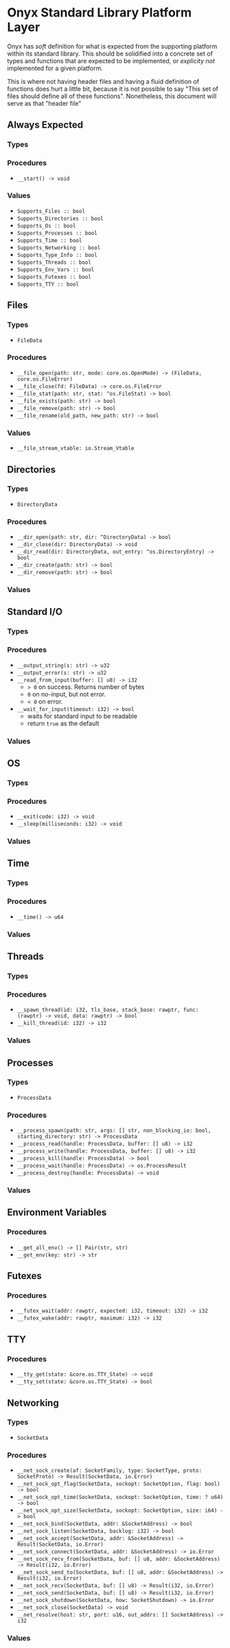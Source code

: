 Onyx Standard Library Platform Layer
====================================

Onyx has *soft* definition for what is expected from the supporting
platform within its standard library. This should be solidified into
a concrete set of types and functions that are expected to be implemented,
or _explicity not_ implemented for a given platform.

This is where not having header files and having a fluid definition of
functions does hurt a little bit, because it is not possible to say
"This set of files should define all of these functions". Nonetheless,
this document will serve as that "header file"

## Always Expected

### Types

### Procedures
- `__start() -> void`

### Values
- `Supports_Files :: bool`
- `Supports_Directories :: bool`
- `Supports_Os :: bool`
- `Supports_Processes :: bool`
- `Supports_Time :: bool`
- `Supports_Networking :: bool`
- `Supports_Type_Info :: bool`
- `Supports_Threads :: bool`
- `Supports_Env_Vars :: bool`
- `Supports_Futexes :: bool`
- `Supports_TTY :: bool`


## Files

### Types
- `FileData`

### Procedures
- `__file_open(path: str, mode: core.os.OpenMode) -> (FileData, core.os.FileError)`
- `__file_close(fd: FileData) -> core.os.FileError`
- `__file_stat(path: str, stat: ^os.FileStat) -> bool`
- `__file_exists(path: str) -> bool`
- `__file_remove(path: str) -> bool`
- `__file_rename(old_path, new_path: str) -> bool`

### Values
- `__file_stream_vtable: io.Stream_Vtable`


## Directories

### Types
- `DirectoryData`

### Procedures
- `__dir_open(path: str, dir: ^DirectoryData) -> bool`
- `__dir_close(dir: DirectoryData) -> void`
- `__dir_read(dir: DirectoryData, out_entry: ^os.DirectoryEntry) -> bool`
- `__dir_create(path: str) -> bool`
- `__dir_remove(path: str) -> bool`

### Values



## Standard I/O

### Types

### Procedures
- `__output_string(s: str) -> u32`
- `__output_error(s: str) -> u32`
- `__read_from_input(buffer: [] u8) -> i32`
    - `> 0` on success. Returns number of bytes
    - `0` on no-input, but not error.
    - `< 0` on error.
- `__wait_for_input(timeout: i32) -> bool`
    - waits for standard input to be readable
    - return `true` as the default

### Values


## OS

### Types

### Procedures
- `__exit(code: i32) -> void`
- `__sleep(milliseconds: i32) -> void`

### Values


## Time

### Types

### Procedures
- `__time() -> u64`

### Values


## Threads

### Types

### Procedures
- `__spawn_thread(id: i32, tls_base, stack_base: rawptr, func: (rawptr) -> void, data: rawptr) -> bool`
- `__kill_thread(id: i32) -> i32`

### Values


## Processes

### Types
- `ProcessData`

### Procedures
- `__process_spawn(path: str, args: [] str, non_blocking_io: bool, starting_directory: str) -> ProcessData`
- `__process_read(handle: ProcessData, buffer: [] u8) -> i32`
- `__process_write(handle: ProcessData, buffer: [] u8) -> i32`
- `__process_kill(handle: ProcessData) -> bool`
- `__process_wait(handle: ProcessData) -> os.ProcessResult`
- `__process_destroy(handle: ProcessData) -> void`

### Values


## Environment Variables

### Procedures
- `__get_all_env() -> [] Pair(str, str)`
- `__get_env(key: str) -> str`


## Futexes

### Procedures
- `__futex_wait(addr: rawptr, expected: i32, timeout: i32) -> i32`
- `__futex_wake(addr: rawptr, maximum: i32) -> i32`


## TTY

### Procedures
- `__tty_get(state: &core.os.TTY_State) -> void`
- `__tty_set(state: &core.os.TTY_State) -> bool`



## Networking

### Types
- `SocketData`

### Procedures
- `__net_sock_create(af: SocketFamily, type: SocketType, proto: SocketProto) -> Result(SocketData, io.Error)`
- `__net_sock_opt_flag(SocketData, sockopt: SocketOption, flag: bool) -> bool`
- `__net_sock_opt_time(SocketData, sockopt: SocketOption, time: ? u64) -> bool`
- `__net_sock_opt_size(SocketData, sockopt: SocketOption, size: i64) -> bool`
- `__net_sock_bind(SocketData, addr: &SocketAddress) -> bool`
- `__net_sock_listen(SocketData, backlog: i32) -> bool`
- `__net_sock_accept(SocketData, addr: &SocketAddress) -> Result(SocketData, io.Error)`
- `__net_sock_connect(SocketData, addr: &SocketAddress) -> io.Error`
- `__net_sock_recv_from(SocketData, buf: [] u8, addr: &SocketAddress) -> Result(i32, io.Error)`
- `__net_sock_send_to(SocketData, buf: [] u8, addr: &SocketAddress) -> Result(i32, io.Error)`
- `__net_sock_recv(SocketData, buf: [] u8) -> Result(i32, io.Error)`
- `__net_sock_send(SocketData, buf: [] u8) -> Result(i32, io.Error)`
- `__net_sock_shutdown(SocketData, how: SocketShutdown) -> io.Error`
- `__net_sock_close(SocketData) -> void`
- `__net_resolve(host: str, port: u16, out_addrs: [] SocketAddress) -> i32`


### Values

